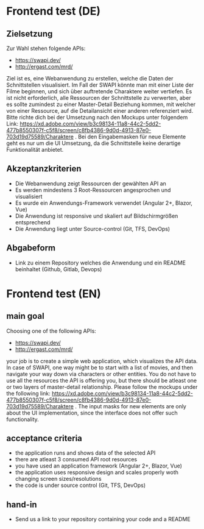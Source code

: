 # Frontend test (DE)
 
## Zielsetzung
Zur Wahl stehen folgende APIs:
- https://swapi.dev/
- http://ergast.com/mrd/

Ziel ist es, eine Webanwendung zu erstellen, welche die Daten der Schnittstellen visualisiert. Im Fall der SWAPI könnte man mit einer Liste der Filme beginnen, und sich über auftretende Charaktere weiter vertiefen. Es ist nicht erforderlich, alle Ressourcen der Schnittstelle zu verwerten, aber es sollte zumindest zu einer Master-Detail Beziehung kommen, mit welcher von einer Ressource, auf die Detailansicht einer anderen referenziert wird.
Bitte richte dich bei der Umsetzung nach den Mockups unter folgendem Link:
https://xd.adobe.com/view/b3c98134-11a8-44c2-5dd2-477b8550307f-c5f8/screen/c8fb4386-9d0d-4913-87e0-703d19d75589/Charaktere .
Bei den Eingabemasken für neue Elemente geht es nur um die UI Umsetzung, da die Schnittstelle keine derartige Funktionalität anbietet.

## Akzeptanzkriterien
- Die Webanwendung zeigt Ressourcen der gewählten API an
- Es werden mindestens 3 Root-Ressourcen angesprochen und visualisiert
- Es wurde ein Anwendungs-Framework verwendet (Angular 2+, Blazor, Vue)
- Die Anwendung ist responsive und skaliert auf Bildschirmgrößen entsprechend
- Die Anwendung liegt unter Source-control (Git, TFS, DevOps)

## Abgabeform
- Link zu einem Repository welches die Anwendung und ein README beinhaltet (Github, Gitlab, Devops)

# Frontend test (EN)

## main goal
Choosing one of the following APIs:
- https://swapi.dev/
- http://ergast.com/mrd/

your job is to create a simple web application, which visualizes the API data. In case of SWAPI, one way might be to start with a list of movies, and then navigate your way down via characters or other entities. You do not have to use all the resources the API is offering you, but there should be atleast one or two layers of master-detail relationship.
Please follow the mockups under the following link:
https://xd.adobe.com/view/b3c98134-11a8-44c2-5dd2-477b8550307f-c5f8/screen/c8fb4386-9d0d-4913-87e0-703d19d75589/Charaktere .
The input masks for new elements are only about the UI implementation, since the interface does not offer such functionality.

## acceptance criteria
- the application runs and shows data of the selected API
- there are atleast 3 consumed API root resources
- you have used an application framework (Angular 2+, Blazor, Vue)
- the application uses responsive design and scales properly woth changing screen sizes/resolutions
- the code is under source control (Git, TFS, DevOps)

## hand-in
- Send us a link to your repository containing your code and a README
